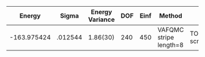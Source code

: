 | Energy      | Sigma   | Energy Variance | DOF | Einf | Method                 | Reference |
|-------------|---------|-----------------|-----|------|------------------------|-----------|
| -163.975424 | .012544 | 1.86(30)        | 240 | 450  | VAFQMC stripe length=8 | TODO: This is from Sorella and this is not public git-scm.sissa.it:TurboLattice/HST_AAD/example/16x16/U8/stripel8doping1su8p8/b1.3n/pbc |
